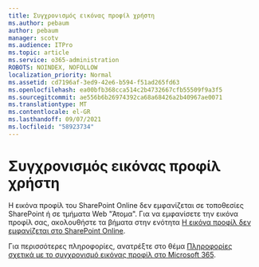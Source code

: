 ```yaml
---
title: Συγχρονισμός εικόνας προφίλ χρήστη
ms.author: pebaum
author: pebaum
manager: scotv
ms.audience: ITPro
ms.topic: article
ms.service: o365-administration
ROBOTS: NOINDEX, NOFOLLOW
localization_priority: Normal
ms.assetid: cd7196af-3ed9-42e6-b594-f51ad265fd63
ms.openlocfilehash: ea00bfb368cca514c2b4732667cfb55509f9a3f5
ms.sourcegitcommit: ae556b6b26974392ca68a68426a2b40967ae0071
ms.translationtype: MT
ms.contentlocale: el-GR
ms.lasthandoff: 09/07/2021
ms.locfileid: "58923734"
---
```

# <a name="sync-a-users-profile-picture"></a>Συγχρονισμός εικόνας προφίλ χρήστη

Η εικόνα προφίλ του SharePoint Online δεν εμφανίζεται σε τοποθεσίες SharePoint ή σε τμήματα Web "Άτομα". Για να εμφανίσετε την εικόνα προφίλ σας, ακολουθήστε τα βήματα στην ενότητα [Η εικόνα προφίλ δεν εμφανίζεται στο SharePoint Online](https://docs.microsoft.com/sharepoint/troubleshoot/administration/profile-picture-not-showing).

Για περισσότερες πληροφορίες, ανατρέξτε στο θέμα [Πληροφορίες σχετικά με το συγχρονισμό εικόνας προφίλ στο Microsoft 365](https://support.office.com/article/information-about-profile-picture-synchronization-in-office-365-20594d76-d054-4af4-a660-401133e3d48a).

